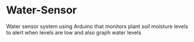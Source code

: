 # Water-Sensor
Water sensor system using Arduino that monitors plant soil moisture levels to alert when levels are low and also graph water levels 
